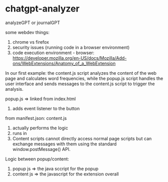 # chatgpt-analyzer
analyzeGPT or journalGPT


some webdev things:
1. chrome vs firefox
2. security issues (running code in a browser environment)
3. code execution environment - browser: https://developer.mozilla.org/en-US/docs/Mozilla/Add-ons/WebExtensions/Anatomy_of_a_WebExtension

In our first example:
the content.js script analyzes the content of the web page and calculates word frequencies, while the popup.js script handles the user interface and sends messages to the content.js script to trigger the analysis.


popup.js =>
linked from index.html
1. adds event listener to the button


from manifest.json:
content.js
1. actually performs the logic
2. runs in 
3. Content scripts cannot directly access normal page scripts but can exchange messages with them using the standard window.postMessage() API.


Logic between popup/content:
1. popup js => the java sccript for the popup
2. content js => the javascript for the extension overall


